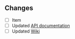 ## Changes

<!--
 List all the changes made to the code. Add unticked items if some work has to be done
 Remove non applicable items
-->

- [ ] Item
- [ ] Updated [API documentation](https://github.com/ValFraNath/guacamole-api-docs)
- [ ] Updated [Wiki](https://github.com/nathanaelhoun/glowing-octo-guacamole/wiki)
